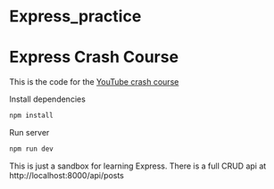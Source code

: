 # Express_practice
# Express Crash Course

This is the code for the [YouTube crash course](https://youtu.be/CnH3kAXSrmU)

Install dependencies

```bash
npm install
```

Run server

```bash
npm run dev
```

This is just a sandbox for learning Express. There is a full CRUD api at http://localhost:8000/api/posts
